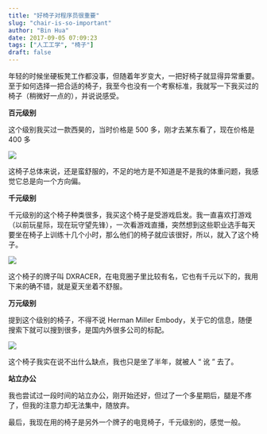 ```yaml
---
title: "好椅子对程序员很重要"
slug: "chair-is-so-important"
author: "Bin Hua"
date: 2017-09-05 07:09:23
tags: ["人工工学", "椅子"]
draft: false
---
```


年轻的时候坐硬板凳工作都没事，但随着年岁变大，一把好椅子就显得异常重要。至于如何选择一把合适的椅子，我至今也没有一个考察标准，我就写一下我买过的椅子（稍微好一点的），并说说感受。

**百元级别**

这个级别我买过一款西昊的，当时价格是 500 多，刚才去某东看了，现在价格是 400 多

![](https://storage.tourcoder.com/tcblog/chair-is-so-important-01.jpg)

这椅子总体来说，还是蛮舒服的，不足的地方是不知道是不是我的体重问题，我感觉它总是向一个方向偏。

**千元级别**

千元级别的这个椅子种类很多，我买这个椅子是受游戏启发。我一直喜欢打游戏（以前玩星际，现在玩守望先锋），一次看游戏直播，突然想到这些职业选手每天要坐在椅子上训练十几个小时，那么他们的椅子就应该很好，所以，就入了这个椅子。

![](https://storage.tourcoder.com/tcblog/chair-is-so-important-02.jpg)

这个椅子的牌子叫 DXRACER，在电竞圈子里比较有名，它也有千元以下的，我用下来的确不错，就是夏天坐着不舒服。

**万元级别**

提到这个级别的椅子，不得不说 Herman Miller Embody，关于它的信息，随便搜索下就可以搜到很多，是国内外很多公司的标配。

![](https://storage.tourcoder.com/tcblog/chair-is-so-important-03.jpg)

这个椅子我实在说不出什么缺点，我也只是坐了半年，就被人 “ 讹 ” 去了。

**站立办公**

我也尝试过一段时间的站立办公，刚开始还好，但过了一个多星期后，腿是不疼了，但我的注意力却无法集中，随放弃。

最后，我现在用的椅子是另外一个牌子的电竞椅子，千元级别的，感觉一般。